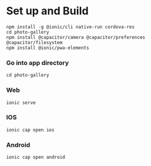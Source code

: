 # Set up and Build

```
npm install -g @ionic/cli native-run cordova-res
cd photo-gallery
npm install @capacitor/camera @capacitor/preferences @capacitor/filesystem
npm install @ionic/pwa-elements
```

### Go into app directory
```
cd photo-gallery
```

### Web 
```
ionic serve
```

### IOS
```
ionic cap open ios
```

### Android
```
ionic cap open android
```
